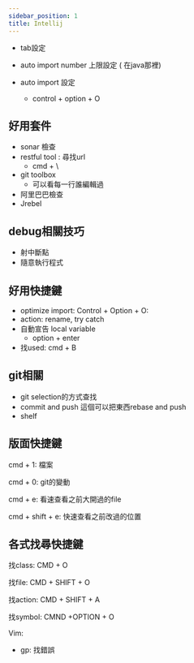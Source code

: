 ```yaml
---
sidebar_position: 1
title: Intellij
---
```


- tab設定
  ![]()

- auto import number 上限設定 ( 在java那裡)
- auto import 設定
    - control + option + O

## 好用套件

- sonar 檢查
- restful tool : 尋找url
    - cmd + \
- git toolbox
    - 可以看每一行誰編輯過
- 阿里巴巴檢查
- Jrebel

## debug相關技巧

- 射中斷點
- 隨意執行程式

## 好用快捷鍵

- optimize import: Control + Option + O:
- action: rename, try catch
- 自動宣告 local variable
    - option + enter
- 找used: cmd + B

## git相關

- git selection的方式查找
- commit and push 這個可以把東西rebase and push
- shelf

## 版面快捷鍵

cmd + 1: 檔案

cmd + 0: git的變動

cmd + e: 看速查看之前大開過的file

cmd + shift + e: 快速查看之前改過的位置

## 各式找尋快捷鍵

找class: CMD + O

找file: CMD + SHIFT + O

找action: CMD + SHIFT + A

找symbol: CMND +OPTION + O

Vim:

- gp: 找錯誤
